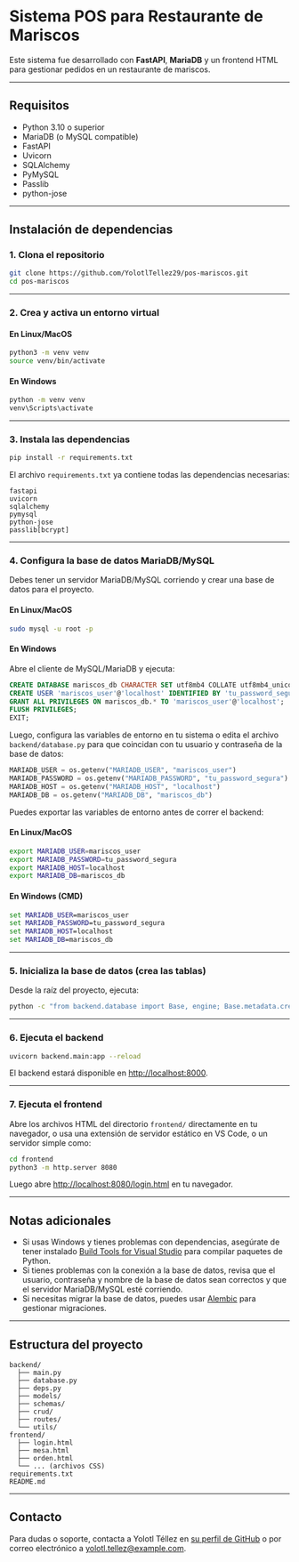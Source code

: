 # Sistema POS para Restaurante de Mariscos

Este sistema fue desarrollado con **FastAPI**, **MariaDB** y un frontend HTML para gestionar pedidos en un restaurante de mariscos.

---

## Requisitos

- Python 3.10 o superior
- MariaDB (o MySQL compatible)
- FastAPI
- Uvicorn
- SQLAlchemy
- PyMySQL
- Passlib
- python-jose

---

## Instalación de dependencias

### 1. Clona el repositorio

```bash
git clone https://github.com/YolotlTellez29/pos-mariscos.git
cd pos-mariscos
```

---

### 2. Crea y activa un entorno virtual

#### **En Linux/MacOS**

```bash
python3 -m venv venv
source venv/bin/activate
```

#### **En Windows**

```cmd
python -m venv venv
venv\Scripts\activate
```

---

### 3. Instala las dependencias

```bash
pip install -r requirements.txt
```

El archivo `requirements.txt` ya contiene todas las dependencias necesarias:

```
fastapi
uvicorn
sqlalchemy
pymysql
python-jose
passlib[bcrypt]
```

---

### 4. Configura la base de datos MariaDB/MySQL

Debes tener un servidor MariaDB/MySQL corriendo y crear una base de datos para el proyecto.

#### **En Linux/MacOS**

```bash
sudo mysql -u root -p
```

#### **En Windows**

Abre el cliente de MySQL/MariaDB y ejecuta:

```sql
CREATE DATABASE mariscos_db CHARACTER SET utf8mb4 COLLATE utf8mb4_unicode_ci;
CREATE USER 'mariscos_user'@'localhost' IDENTIFIED BY 'tu_password_segura';
GRANT ALL PRIVILEGES ON mariscos_db.* TO 'mariscos_user'@'localhost';
FLUSH PRIVILEGES;
EXIT;
```

Luego, configura las variables de entorno en tu sistema o edita el archivo `backend/database.py` para que coincidan con tu usuario y contraseña de la base de datos:

```python
MARIADB_USER = os.getenv("MARIADB_USER", "mariscos_user")
MARIADB_PASSWORD = os.getenv("MARIADB_PASSWORD", "tu_password_segura")
MARIADB_HOST = os.getenv("MARIADB_HOST", "localhost")
MARIADB_DB = os.getenv("MARIADB_DB", "mariscos_db")
```

Puedes exportar las variables de entorno antes de correr el backend:

#### **En Linux/MacOS**

```bash
export MARIADB_USER=mariscos_user
export MARIADB_PASSWORD=tu_password_segura
export MARIADB_HOST=localhost
export MARIADB_DB=mariscos_db
```

#### **En Windows (CMD)**

```cmd
set MARIADB_USER=mariscos_user
set MARIADB_PASSWORD=tu_password_segura
set MARIADB_HOST=localhost
set MARIADB_DB=mariscos_db
```

---

### 5. Inicializa la base de datos (crea las tablas)

Desde la raíz del proyecto, ejecuta:

```bash
python -c "from backend.database import Base, engine; Base.metadata.create_all(bind=engine)"
```

---

### 6. Ejecuta el backend

```bash
uvicorn backend.main:app --reload
```

El backend estará disponible en [http://localhost:8000](http://localhost:8000).

---

### 7. Ejecuta el frontend

Abre los archivos HTML del directorio `frontend/` directamente en tu navegador, o usa una extensión de servidor estático en VS Code, o un servidor simple como:

```bash
cd frontend
python3 -m http.server 8080
```

Luego abre [http://localhost:8080/login.html](http://localhost:8080/login.html) en tu navegador.

---

## Notas adicionales

- Si usas Windows y tienes problemas con dependencias, asegúrate de tener instalado [Build Tools for Visual Studio](https://visualstudio.microsoft.com/visual-cpp-build-tools/) para compilar paquetes de Python.
- Si tienes problemas con la conexión a la base de datos, revisa que el usuario, contraseña y nombre de la base de datos sean correctos y que el servidor MariaDB/MySQL esté corriendo.
- Si necesitas migrar la base de datos, puedes usar [Alembic](https://alembic.sqlalchemy.org/) para gestionar migraciones.

---

## Estructura del proyecto

```
backend/
  ├── main.py
  ├── database.py
  ├── deps.py
  ├── models/
  ├── schemas/
  ├── crud/
  ├── routes/
  └── utils/
frontend/
  ├── login.html
  ├── mesa.html
  ├── orden.html
  └── ... (archivos CSS)
requirements.txt
README.md
```

---

## Contacto

Para dudas o soporte, contacta a Yolotl Téllez en [su perfil de GitHub](https://github.com/YolotlTellez29) o por correo electrónico a yolotl.tellez@example.com.
